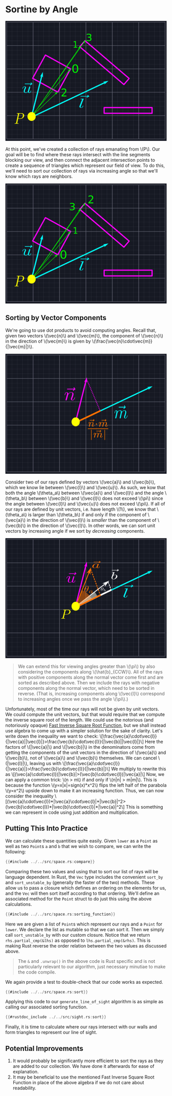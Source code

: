 # Sortine by Angle

![Unsorted list of rays](./images/unsorted.png "Our collection of rays unsorted")

At this point, we've created a collection of rays emanating from \\(P\\). Our goal will be to find where these rays intersect with the line segments blocking our view, and then connect the adjacent intersection points to create a sequence of triangles which represent our field of view. To do this, we'll need to sort our collection of rays via increasing angle so that we'll know which rays are neighbors.

![Sorted list of rays](./images/sorted.png "Our collection of rays now sorted")

## Sorting by Vector Components

We're going to use dot products to avoid computing angles. Recall that, given two vectors \\(\vec{n}\\) and \\(\vec{m}\\), the component of \\(\vec{n}\\) in the direction of \\(\vec{m}\\) is given by \\(\frac{\vec{n}\cdot\vec{m}}{|\vec{m}|}\\).

![Vector projection](./images/projection.png "An example of vector projection")

Consider two of our rays defined by vectors \\(\vec{a}\\) and \\(\vec{b}\\), which we know lie between \\(\vec{l}\\) and \\(\vec{u}\\). As such, we kow that both the angle \\(\theta\_a\\) between \\(\vec{a}\\) and \\(\vec{l}\\) and the angle \\(\theta\_b\\) between \\(\vec{b}\\) and \\(\vec{l}\\) does not exceed \\(\pi\\) since the angle between \\(\vec{l}\\) and \\(\vec{u}\\) does not exceed \\(\pi\\). If all of our rays are defined by unit vectors, i.e. have length \\(1\\), we know that \\(\theta\_a\\) is larger than \\(\theta\_b\\) if and only if the component of \\(\vec{a}\\) in the direction of \\(\vec{l}\\) is *smaller* than the component of \\(\vec{b}\\) in the direction of \\(\vec{l}\\). In other words, we can sort unit vectors by increasing angle if we sort by *decreasing* components.

![Unit vectors](./images/unit_vectors.png "Comparing unit vector components")

> We can extend this for viewing angles greater than \\(\pi\\) by also considering the components along \\(\hat{b}\_{CCW}\\). All of the rays with positive components along the normal vector come first and are sorted as described above. Then we include the rays with negative components along the normal vector, which need to be sorted in reverse. (That is, increasing components along \\(\vec{l}\\) correspond to increasing angles once we pass the angle \\(\pi\\).)

Unfortunately, most of the time our rays will not be given by unit vectors. We could compute the unit vectors, but that would require that we compute the inverse square root of the length. We could use the notorious (and notoriously opaque) [Fast Inverse Square Root Function](https://en.wikipedia.org/wiki/Fast_inverse_square_root), but we shall instead use algebra to come up with a simpler solution for the sake of clarity. Let's write down the inequality we want to check:
\\[\frac{\vec{a}\cdot\vec{l}}{|\vec{a}||\vec{l}|}>\frac{\vec{b}\cdot\vec{l}}{|\vec{b}||\vec{l}|}\\]
Here the factors of \\(|\vec{a}|\\) and \\(|\vec{b}|\\) in the denominators come from getting the components of the unit vectors in the direction of \\(\vec{a}\\) and \\(\vec{b}\\), not of \\(\vec{a}\\) and \\(\vec{b}\\) themselves. We can cancel \\(|\vec{l}|\\), leaving us with
\\[\frac{\vec{a}\cdot\vec{l}}{|\vec{a}|}>\frac{\vec{b}\cdot\vec{l}}{|\vec{b}|}\\]
We multiply to rewrite this as
\\[(\vec{a}\cdot\vec{l})|\vec{b}|>(\vec{b}\cdot\vec{l})|\vec{a}|\\]
Now, we can apply a common trick: \\(n > m\\) if and only if \\(n|n| > m|m|\\). This is because the function \\(y=x|x|=sign(x)\*x^2\\) flips the left half of the parabola \\(y=x^2\\) upside down to make it an increasing function. Thus, we can now consider the inequality
\\[(\vec{a}\cdot\vec{l})\*|\vec{a}\cdot\vec{l}|\*|\vec{b}|^2>(\vec{b}\cdot\vec{l})\*|\vec{b}\cdot\vec{l}|\*|\vec{a}|^2\\]
This is something we can represent in code using just addition and multiplication.

## Putting This Into Practice

We can calculate these quantities quite easily. Given `lower` as a `Point` as well as two `Point`s `a` and `b` that we wish to compare, we can write the following:   

```rust
{{#include ../../src/space.rs:compare}}
```

Comparing these two values and using that to sort our list of rays will be language dependent. In Rust, the `Vec` type includes the convenient `sort_by` and `sort_unstable_by` (generally the faster of the two)  methods. These allow us to pass a closure which defines an ordering on the elements for us, and the `Vec` will then sort itself according to that ordering. We'll define an associated method for the `Point` struct to do just this using the above calculations.

```rust
{{#include ../../src/space.rs:sorting_function}}
```

Here we are given a list of `Point`s which represent our rays and a `Point` for `lower`. We declare the list as mutable so that we can sort it. Then we simply call `sort_unstable_by` with our custom closure. Notice that we return `rhs.partial_cmp(&lhs)` as opposed to `lhs.partial_cmp(&rhs)`. This is making Rust reverse the order relation between the two values as discussed above. 

> The `&` and `.unwrap()` in the above code is Rust specific and is not particularly relevant to our algorithm, just necessary minutiae to make the code compile.

We again provide a test to double-check that our code works as expected.

```rust
{{#include ../../src/space.rs:sort}}
```

Applying this code to our `generate_line_of_sight` algorithm is as simple as calling our associated sorting function.

```rust
{{#rustdoc_include ../../src/sight.rs:sort}}
```

Finally, it is time to calculate where our rays intersect with our walls and form triangles to represent our line of sight.

## Potential Improvements

1. It would probably be significantly more efficient to sort the rays as they are added to our collection. We have done it afterwards for ease of explanation.
2. It may be beneficial to use the mentioned Fast Inverse Square Root Function in place of the above algebra if we do not care about readability.
